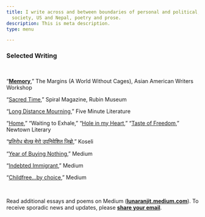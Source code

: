 ```yaml
---
title: I write across and between boundaries of personal and political, state and
  society, US and Nepal, poetry and prose.
description: This is meta description.
type: menu

---
```

### Selected Writing

<br>

“[**Memory**](https://aaww.org/memory/),” The Margins (A World Without Cages), Asian American Writers Workshop

“[Sacred Time](https://rubinmuseum.org/spiral/morning-rituals-from-near-and-far),” Spiral Magazine, Rubin Museum

“[Long Distance Mourning](https://www.fiveminutelit.com/five-minutes/long-distance-mourning),” Five Minute Literature

“[Home](https://lunaranjit.medium.com/home-a3b07c72dfe5),” “Waiting to Exhale,” “[Hole in my Heart](https://lunaranjit.medium.com/hole-in-my-heart-583814afc8da),” “[Taste of Freedom](https://lunaranjit.medium.com/taste-of-freedom-22a4356c074b),” Newtown Literary

“[प्रतिरोध बोल्छ मेरो उपनिवेशित जिब्रो](https://ekantipur.com/koseli/2020/11/28/160653241034546305.html),” Koseli

“[Year of Buying Nothing](https://lunaranjit.medium.com/year-of-buying-nothing-except-the-essentials-c6548ea0122e),” Medium

“[Indebted Immigrant](https://lunaranjit.medium.com/indebted-immigrant-6356265ed5aa),” Medium

“[Childfree...by choice](https://lunaranjit.medium.com/childfree-by-choice-3b8cac3f6e4b),” Medium

<br>

Read additional essays and poems on Medium ([**lunaranjit.medium.com**]()). To receive sporadic news and updates, please [**share your email**](http://tinyletter.com/LunaRanjit).